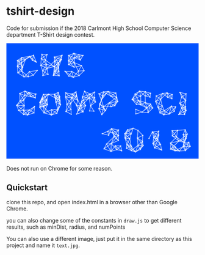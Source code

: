# tshirt-design

Code for submission if the 2018 Carlmont High School Computer Science department T-Shirt design contest.

![example.jpg](https://github.com/kevinzwang/tshirt-design/blob/master/example.jpg?raw=true)

Does not run on Chrome for some reason.

## Quickstart

clone this repo, and open index.html in a browser other than Google Chrome.

you can also change some of the constants in `draw.js` to get different results, such as minDist, radius, and numPoints

You can also use a different image, just put it in the same directory as this project and name it `text.jpg`. 
